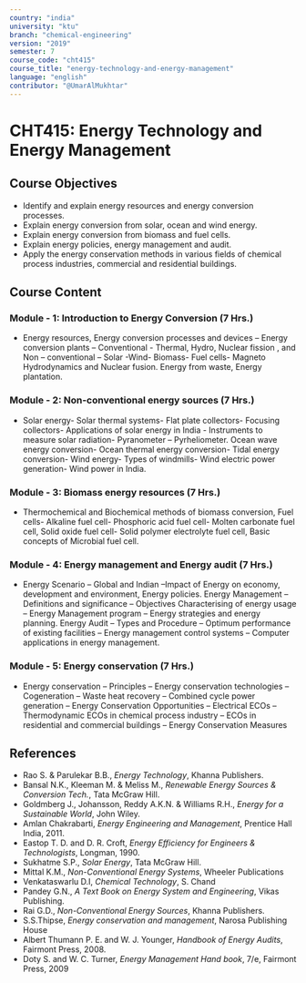 ```yaml
---
country: "india"
university: "ktu"
branch: "chemical-engineering"
version: "2019"
semester: 7
course_code: "cht415"
course_title: "energy-technology-and-energy-management"
language: "english"
contributor: "@UmarAlMukhtar"
---
```


# CHT415: Energy Technology and Energy Management

## Course Objectives

- Identify and explain energy resources and energy conversion processes.
- Explain energy conversion from solar, ocean and wind energy.
- Explain energy conversion from biomass and fuel cells.
- Explain energy policies, energy management and audit.
- Apply the energy conservation methods in various fields of chemical process industries, commercial and residential buildings.

## Course Content

### Module - 1: Introduction to Energy Conversion (7 Hrs.)

- Energy resources, Energy conversion processes and devices – Energy conversion plants – Conventional - Thermal, Hydro, Nuclear fission , and Non – conventional – Solar -Wind- Biomass- Fuel cells- Magneto Hydrodynamics and Nuclear fusion. Energy from waste, Energy plantation.

### Module - 2: Non-conventional energy sources (7 Hrs.)

- Solar energy- Solar thermal systems- Flat plate collectors- Focusing collectors- Applications of solar energy in India - Instruments to measure solar radiation- Pyranometer – Pyrheliometer. Ocean wave energy conversion- Ocean thermal energy conversion- Tidal energy conversion- Wind energy- Types of windmills- Wind electric power generation- Wind power in India.

### Module - 3: Biomass energy resources (7 Hrs.)

- Thermochemical and Biochemical methods of biomass conversion, Fuel cells- Alkaline fuel cell- Phosphoric acid fuel cell- Molten carbonate fuel cell, Solid oxide fuel cell- Solid polymer electrolyte fuel cell, Basic concepts of Microbial fuel cell.

### Module - 4: Energy management and Energy audit (7 Hrs.)

- Energy Scenario – Global and Indian –Impact of Energy on economy, development and environment, Energy policies. Energy Management – Definitions and significance – Objectives Characterising of energy usage – Energy Management program – Energy strategies and energy planning. Energy Audit – Types and Procedure – Optimum performance of existing facilities – Energy management control systems – Computer applications in energy management.

### Module - 5: Energy conservation (7 Hrs.)

- Energy conservation – Principles – Energy conservation technologies – Cogeneration – Waste heat recovery – Combined cycle power generation – Energy Conservation Opportunities – Electrical ECOs – Thermodynamic ECOs in chemical process industry – ECOs in residential and commercial buildings – Energy Conservation Measures

## References

- Rao S. & Parulekar B.B., _Energy Technology_, Khanna Publishers.
- Bansal N.K., Kleeman M. & Meliss M., _Renewable Energy Sources & Conversion Tech._, Tata McGraw Hill.
- Goldmberg J., Johansson, Reddy A.K.N. & Williams R.H., _Energy for a Sustainable World_, John Wiley.
- Amlan Chakrabarti, _Energy Engineering and Management_, Prentice Hall India, 2011.
- Eastop T. D. and D. R. Croft, _Energy Efficiency for Engineers & Technologists_, Longman, 1990.
- Sukhatme S.P., _Solar Energy_, Tata McGraw Hill.
- Mittal K.M., _Non-Conventional Energy Systems_, Wheeler Publications
- Venkataswarlu D.I, _Chemical Technology_, S. Chand
- Pandey G.N., _A Text Book on Energy System and Engineering_, Vikas Publishing.
- Rai G.D., _Non-Conventional Energy Sources_, Khanna Publishers.
- S.S.Thipse, _Energy conservation and management_, Narosa Publishing House
- Albert Thumann P. E. and W. J. Younger, _Handbook of Energy Audits_, Fairmont Press, 2008.
- Doty S. and W. C. Turner, _Energy Management Hand book_, 7/e, Fairmont Press, 2009
